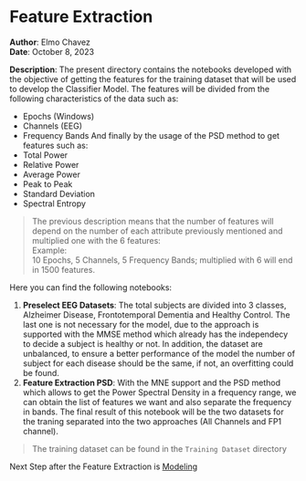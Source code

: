 # Feature Extraction

**Author**:         Elmo Chavez\
**Date**:           October 8, 2023

**Description**:
The present directory contains the notebooks developed with the objective of getting the features for the training dataset that will be used to develop the Classifier Model. The features will be divided from the following characteristics of the data such as:
- Epochs (Windows)
- Channels (EEG)
- Frequency Bands
And finally by the usage of the PSD method to get features such as:
- Total Power
- Relative Power
- Average Power
- Peak to Peak
- Standard Deviation
- Spectral Entropy

> The previous description means that the number of features will depend on the number of each attribute previously mentioned and multiplied one with the 6 features:\
> Example:\
> 10 Epochs, 5 Channels, 5 Frequency Bands; multiplied with 6 will end in 1500 features. 

Here you can find the following notebooks:
1. **Preselect EEG Datasets**: The total subjects are divided into 3 classes, Alzheimer Disease, Frontotemporal Dementia and Healthy Control. The last one is not necessary for the model, due to the approach is supported with the MMSE method which already has the independecy to decide a subject is healthy or not. In addition, the dataset are unbalanced, to ensure a better performance of the model the number of subject for each disease should be the same, if not, an overfitting could be found.
2. **Feature Extraction PSD**: With the MNE support and the PSD method which allows to get the Power Spectral Density in a frequency range, we can obtain the list of features we want and also separate the frequency in bands. The final result of this notebook will be the two datasets for the traning separated into the two approaches (All Channels and FP1 channel).

>The training dataset can be found in the `Training Dataset` directory

Next Step after the Feature Extraction is [Modeling](https://github.com/sobieddch90/mcd-udg-tfm-eeg-classification/blob/main/Modeling)